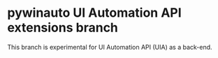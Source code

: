 pywinauto UI Automation API extensions branch
============

This branch is experimental for UI Automation API (UIA) as a back-end.